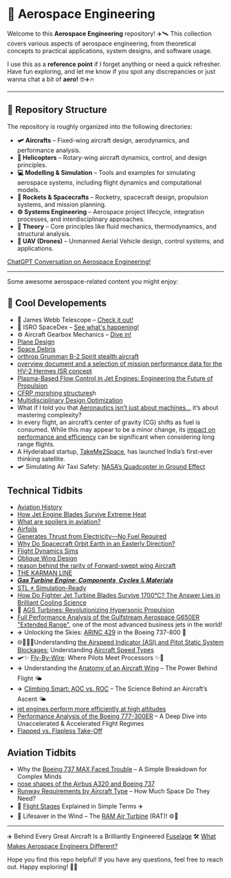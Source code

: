 # 🚀 Aerospace Engineering

Welcome to this **Aerospace Engineering** repository! ✈️🛰️ This collection covers various aspects of aerospace engineering, from theoretical concepts to practical applications, system designs, and software usage. 

I use this as a **reference point** if I forget anything or need a quick refresher. Have fun exploring, and let me know if you spot any discrepancies or just wanna chat a bit of **aero!** 🤓✈️🔥

---

## 📂 Repository Structure

The repository is roughly organized into the following directories:

- **🛩️ Aircrafts** – Fixed-wing aircraft design, aerodynamics, and performance analysis.  
- **🚁 Helicopters** – Rotary-wing aircraft dynamics, control, and design principles.  
- **💻 Modelling & Simulation** – Tools and examples for simulating aerospace systems, including flight dynamics and computational models.  
- **🚀 Rockets & Spacecrafts** – Rocketry, spacecraft design, propulsion systems, and mission planning.  
- **⚙️ Systems Engineering** – Aerospace project lifecycle, integration processes, and interdisciplinary approaches.  
- **📖 Theory** – Core principles like fluid mechanics, thermodynamics, and structural analysis.  
- **🤖 UAV (Drones)** – Unmanned Aerial Vehicle design, control systems, and applications.  

[ChatGPT Conversation on Aerospace Engineering!]( https://chatgpt.com/share/679e2b64-f07c-8006-a5e5-cfe334bfab97)

---

Some awesome aerospace-related content you might enjoy: 

## 🌟 Cool Developements  
 
- 🔭 James Webb Telescope – [Check it out!](https://www.linkedin.com/posts/philipp-kozin_spaceexploration-jameswebb-telescope-activity-7277963743295111168-ypnK?utm_source=share&utm_medium=member_android)
- 🚀 ISRO SpaceDex – [See what's happening!](https://www.linkedin.com/posts/karthikeyannaren_pslv-isro-spadex-activity-7278054140776169472-YAYE?utm_source=share&utm_medium=member_desktop)
- ⚙️ Aircraft Gearbox Mechanics – [Dive in!](https://www.linkedin.com/feed/update/urn:li:activity:7280455466239864832?utm_source=share&utm_medium=member_android)
- [Plane Design](https://www.linkedin.com/posts/alessandro-rodolfo-de-paula-4420941_what-is-the-most-efficient-plane-design-activity-7291600764840341505-woYh/?utm_source=share&utm_medium=member_android)
- [Space Debris](https://www.linkedin.com/posts/jatgfregnani_aerospaceengineering-flightregimes-velocityaltitudediagram-activity-7316359416130240512-5-_c/?utm_source=share&utm_medium=member_android&rcm=ACoAAD-ruCgBJnujmeLzmj1X4DpLLTuxktERedQ)
- [orthrop Grumman B-2 Spirit stealth aircraft](https://www.linkedin.com/posts/dr-ahmad-sabirin-arshad-514504189_stealthtechnology-biomimicryinaviation-b2spirit-activity-7325028979206184960-YPZa?utm_source=share&utm_medium=member_android&rcm=ACoAAD-ruCgBJnujmeLzmj1X4DpLLTuxktERedQ)
- [overview document and a selection of mission performance data for the HV-2 Hermes ISR concept](https://www.linkedin.com/posts/sina-golshany_hypersonics-isr-digitalengineering-activity-7328026265423171584-m_e5/?utm_source=share&utm_medium=member_android&rcm=ACoAAD-ruCgBJnujmeLzmj1X4DpLLTuxktERedQ)
- [Plasma-Based Flow Control in Jet Engines: Engineering the Future of Propulsion](https://www.linkedin.com/posts/honey-yadav-608420261_mechanicalaerospaceengineering-aerospaceengineering-activity-7330925290325454848-aNAo/?utm_source=share&utm_medium=member_android&rcm=ACoAAD-ruCgBJnujmeLzmj1X4DpLLTuxktERedQ)
- [CFRP morphing structures](https://www.linkedin.com/posts/biserat-birhanu-b9078230b_aircrafttechnician-aviationmaintenance-morphingaerofoil-activity-7330146002118561792-gvV1/?utm_source=share&utm_medium=member_android&rcm=ACoAAD-ruCgBJnujmeLzmj1X4DpLLTuxktERedQ)h
- [Multidisciplinary Design Optimization](https://www.linkedin.com/posts/jatgfregnani_mdo-aircraftdesign-systemsengineering-activity-7331600790979088385-Z7EB/?utm_source=share&utm_medium=member_android&rcm=ACoAAD-ruCgBJnujmeLzmj1X4DpLLTuxktERedQ)
-  What if I told you that [Aeronautics isn’t just about machines…](https://www.linkedin.com/posts/sara-boukhira_systemthinking-aeronauticsindepth-engineeringelegance-activity-7333195505339924482-7yj0/?utm_source=share&utm_medium=member_android&rcm=ACoAAD-ruCgBJnujmeLzmj1X4DpLLTuxktERedQ) it’s about mastering complexity?
- In every flight, an aircraft’s center of gravity (CG) shifts as fuel is consumed. While this may appear to be a minor change, its [impact on performance and efficiency](https://www.linkedin.com/posts/jatgfregnani_flightefficiency-aircraftperformance-sustainableaviation-activity-7337436494934032385-Rgy0/?utm_source=share&utm_medium=member_android&rcm=ACoAAD-ruCgBJnujmeLzmj1X4DpLLTuxktERedQ) can be significant when considering long range flights.
- A Hyderabad startup, [TakeMe2Space](https://www.linkedin.com/posts/prateeksaxena123_isro-techinnovation-india-activity-7338074956318027776-ANdh/?utm_source=social_share_send&utm_medium=android_app&rcm=ACoAAD-ruCgBJnujmeLzmj1X4DpLLTuxktERedQ&utm_campaign=whatsapp), has launched India’s first-ever thinking satellite.
- 🛩️ Simulating Air Taxi Safety: [NASA’s Quadcopter in Ground Effect](https://www.linkedin.com/posts/jousefmurad_cfd-simulation-vtol-activity-7339286150794149892-LdSb/?utm_source=share&utm_medium=member_android&rcm=ACoAAD-ruCgBJnujmeLzmj1X4DpLLTuxktERedQ)
    
## Technical Tidbits 

- [Aviation History](https://www.linkedin.com/posts/tewodros-solomon-a989978a_aviationhistory-flightevolution-aerospaceinnovation-activity-7295301381584809986-04pH?utm_source=share&utm_medium=member_android&rcm=ACoAAD-ruCgBJnujmeLzmj1X4DpLLTuxktERedQ)
- [How Jet Engine Blades Survive Extreme Heat](https://www.linkedin.com/posts/alessandro-rodolfo-de-paula-4420941_how-jet-engine-blades-survive-extreme-heat-activity-7297402481649631232-PQIc/?utm_source=share&utm_medium=member_android&rcm=ACoAAD-ruCgBJnujmeLzmj1X4DpLLTuxktERedQ)
- [What are spoilers in aviation?](https://www.linkedin.com/posts/anshul-rakheja-526210165_aviation-activity-7327736274885246978-chvF/?utm_source=share&utm_medium=member_android&rcm=ACoAAD-ruCgBJnujmeLzmj1X4DpLLTuxktERedQ)
- [Airfoils](https://www.linkedin.com/posts/girish-kumar-ramaiah-85507257_airfoils-an-airfoil-is-a-surface-such-as-activity-7305839762022481920-KqLK/?utm_source=share&utm_medium=member_android&rcm=ACoAAD-ruCgBJnujmeLzmj1X4DpLLTuxktERedQ)
- [Generates Thrust from Electricity—No Fuel Required](https://www.linkedin.com/posts/waseem-rehmancpengcmrppmp_technewswithwaseem-techweeklyupdate-incrediblehumans-activity-7325183754681905152-qEPQ/?utm_source=share&utm_medium=member_android&rcm=ACoAAD-ruCgBJnujmeLzmj1X4DpLLTuxktERedQ)
- [Why Do Spacecraft Orbit Earth in an Easterly Direction?](https://www.linkedin.com/posts/victortag4_why-do-spacecraft-orbit-earth-in-an-easterly-activity-7327828610990358529-OiSH/?utm_source=share&utm_medium=member_android&rcm=ACoAAD-ruCgBJnujmeLzmj1X4DpLLTuxktERedQ)
- [Flight Dynamics Sims](https://www.linkedin.com/posts/umutbucak_aerospaceengineering-flightdynamics-controlsystems-activity-7293526376026923008-6pGs/?utm_source=share&utm_medium=member_android)
- [Oblique Wing Design](https://www.linkedin.com/posts/alessandro-rodolfo-de-paula-4420941_oblique-wing-design-is-a-promising-innovation-activity-7297739978392952834-HyGS/?utm_source=share&utm_medium=member_android&rcm=ACoAAD-ruCgBJnujmeLzmj1X4DpLLTuxktERedQ)
- [reason behind the rarity of Forward-swept wing Aircraft](https://www.linkedin.com/posts/ajith-j-33a241238_forwardsweptwing-grummanx29-aerodynamics-activity-7326759456258560000-dv2q/?utm_source=share&utm_medium=member_android&rcm=ACoAAD-ruCgBJnujmeLzmj1X4DpLLTuxktERedQ)
- [THE KARMAN LINE](https://www.linkedin.com/posts/sam-eba-82a236112_the-karman-line-in-the-early-20th-century-activity-7328865067423158272-0Q4P/?utm_source=share&utm_medium=member_android&rcm=ACoAAD-ruCgBJnujmeLzmj1X4DpLLTuxktERedQ)
- [𝑮𝒂𝒔 𝑻𝒖𝒓𝒃𝒊𝒏𝒆 𝑬𝒏𝒈𝒊𝒏𝒆: 𝑪𝒐𝒎𝒑𝒐𝒏𝒆𝒏𝒕𝒔, 𝑪𝒚𝒄𝒍𝒆𝒔 & 𝑴𝒂𝒕𝒆𝒓𝒊𝒂𝒍𝒔](https://www.linkedin.com/posts/sattyam-maurya_jetengine-gasturbine-aerospaceengineering-activity-7329424951373991936-_BUM/?utm_source=share&utm_medium=member_android&rcm=ACoAAD-ruCgBJnujmeLzmj1X4DpLLTuxktERedQ)
- [STL ≠ Simulation-Ready](https://www.linkedin.com/posts/damjangnjidic_fea-cfd-cad-activity-7331261295393923072-UdFx/?utm_source=share&utm_medium=member_android&rcm=ACoAAD-ruCgBJnujmeLzmj1X4DpLLTuxktERedQ)
- [How Do Fighter Jet Turbine Blades Survive 1700°C? The Answer Lies in Brilliant Cooling Science](https://www.linkedin.com/posts/honey-yadav-608420261_jet-turbine-blades-activity-7330559300848799745-ve7C/?utm_source=share&utm_medium=member_android&rcm=ACoAAD-ruCgBJnujmeLzmj1X4DpLLTuxktERedQ)
- 🚀 [AGS Turbines: Revolutionizing Hypersonic Propulsion](https://www.linkedin.com/posts/honey-yadav-608420261_mechanicalengineering-hypersonics-jetengines-activity-7334184862259494912-A0dn/?utm_source=share&utm_medium=member_android&rcm=ACoAAD-ruCgBJnujmeLzmj1X4DpLLTuxktERedQ)
- [Full Performance Analysis of the Gulfstream Aerospace G650ER "Extended Range"](https://www.linkedin.com/posts/adham-shelbaya-22ab53264_full-performance-analysis-of-the-gulfstream-activity-7332839216743190528-gpLL/?utm_source=share&utm_medium=member_android&rcm=ACoAAD-ruCgBJnujmeLzmj1X4DpLLTuxktERedQ), one of the most advanced business jets in the world!
- ✈️ Unlocking the Skies: [ARINC 429](https://www.linkedin.com/posts/omar-yasser-91580a135_avionics-boeing737-arinc429-activity-7334280792338001921-2CXp/?utm_source=share&utm_medium=member_android&rcm=ACoAAD-ruCgBJnujmeLzmj1X4DpLLTuxktERedQ) in the Boeing 737-800 🛫
- 🌐🚀🧬🔧Understanding [the Airspeed Indicator (ASI) and Pitot Static System Blockages](https://www.linkedin.com/posts/waseem-rehmancpengcmrppmp_techandsciencenewswithwaseem-engineeringcatchup-activity-7333520995946840067-LNzu/?utm_source=share&utm_medium=member_android&rcm=ACoAAD-ruCgBJnujmeLzmj1X4DpLLTuxktERedQ); Understanding [Aircraft Speed Types](https://www.linkedin.com/posts/onur-aytekin-363913291_aircraftairspeed-ias-cas-activity-7336820199796441088-cjts/?utm_source=share&utm_medium=member_android&rcm=ACoAAD-ruCgBJnujmeLzmj1X4DpLLTuxktERedQ)
- 🛩️✨ [Fly-By-Wire](https://www.linkedin.com/posts/dr-ravi-kumar-98160428_fbw-fbw-aerospaceengineering-activity-7336680314783637504-nZBX/?utm_source=share&utm_medium=member_android&rcm=ACoAAD-ruCgBJnujmeLzmj1X4DpLLTuxktERedQ): Where Pilots Meet Processors ✨🧠
- ✈️ Understanding the [Anatomy of an Aircraft Wing](https://www.linkedin.com/posts/sauud-anwar-959b88360_aviation-aircraftengineering-aerospace-activity-7339166182517755904-BaIP/?utm_source=share&utm_medium=member_android&rcm=ACoAAD-ruCgBJnujmeLzmj1X4DpLLTuxktERedQ) – The Power Behind Flight 🌤️
- ✈️ [Climbing Smart: AOC vs. ROC](https://www.linkedin.com/posts/dr-ravi-kumar-98160428_aviationscience-flightperformance-aoc-activity-7337680781525299200-NJfs/?utm_source=share&utm_medium=member_android&rcm=ACoAAD-ruCgBJnujmeLzmj1X4DpLLTuxktERedQ) – The Science Behind an Aircraft’s Ascent 🌤
- [jet engines perform more efficiently at high altitudes](https://www.linkedin.com/posts/jatgfregnani_jet-engines-efficiency-activity-7337763687656521730-jtK8/?utm_source=share&utm_medium=member_android&rcm=ACoAAD-ruCgBJnujmeLzmj1X4DpLLTuxktERedQ)
- [Performance Analysis of the Boeing 777-300ER](https://www.linkedin.com/posts/asad-ahsan-716durr_boeing-777-300er-project-report-activity-7338777084753776640-LCRm/?utm_source=share&utm_medium=member_android&rcm=ACoAAD-ruCgBJnujmeLzmj1X4DpLLTuxktERedQ) – A Deep Dive into Unaccelerated & Accelerated Flight Regimes
- [Flapped vs. Flapless Take-Off](https://www.linkedin.com/posts/itzmemsd_takeoffperformance-flapsornoflaps-pilottraining-activity-7341545519631974401-njkb/?utm_source=share&utm_medium=member_android&rcm=ACoAAD-ruCgBJnujmeLzmj1X4DpLLTuxktERedQ)
   
## Aviation Tidbits
- Why the [Boeing 737 MAX Faced Trouble](https://www.linkedin.com/posts/dr-ravi-kumar-98160428_boeing737max-engineeringethics-systemdesign-activity-7337372230227529728-0PIc/?utm_source=share&utm_medium=member_android&rcm=ACoAAD-ruCgBJnujmeLzmj1X4DpLLTuxktERedQ) – A Simple Breakdown for Complex Minds
- [nose shapes of the Airbus A320 and Boeing 737](https://www.linkedin.com/posts/benjaminkim100_the-nose-shapes-of-the-airbus-a320-and-boeing-activity-7338986069708685312-GjRh/?utm_source=share&utm_medium=member_android&rcm=ACoAAD-ruCgBJnujmeLzmj1X4DpLLTuxktERedQ)
- [Runway Requirements by Aircraft Type](https://www.linkedin.com/posts/khubaib05_runway-requirements-by-aircraft-type-activity-7341308738215038976-wPHa/?utm_source=share&utm_medium=member_android&rcm=ACoAAD-ruCgBJnujmeLzmj1X4DpLLTuxktERedQ) – How Much Space Do They Need?
- 🛫 [Flight Stages](https://www.linkedin.com/posts/khubaib05_flight-stages-explained-in-simple-terms-activity-7340219628905762816-gQnn/?utm_source=share&utm_medium=member_android&rcm=ACoAAD-ruCgBJnujmeLzmj1X4DpLLTuxktERedQ) Explained in Simple Terms ✈️
- 💨 Lifesaver in the Wind – The [RAM Air Turbine](https://www.linkedin.com/posts/khubaib05_lifesaver-in-the-wind-the-ram-air-turbine-activity-7342171942340149248-51pP/?utm_source=share&utm_medium=member_android&rcm=ACoAAD-ruCgBJnujmeLzmj1X4DpLLTuxktERedQ) (RAT)! ⚙️🔋

---
  
✈️ Behind Every Great Aircraft Is a Brilliantly Engineered [Fuselage](https://www.linkedin.com/posts/krishnagupta-1999_aircraftdesign-aerospaceengineering-fuselage-activity-7331231108283420673-sBNp/?utm_source=share&utm_medium=member_android&rcm=ACoAAD-ruCgBJnujmeLzmj1X4DpLLTuxktERedQ) 🛠️
[What Makes Aerospace Engineers Different?](https://www.linkedin.com/posts/vikash-kumar-srivastav-100868328_aerospaceengineering-gateaerospace-engineeringmindset-activity-7330900572771934210-Wm5_/?utm_source=share&utm_medium=member_android&rcm=ACoAAD-ruCgBJnujmeLzmj1X4DpLLTuxktERedQ)

Hope you find this repo helpful! If you have any questions, feel free to reach out. Happy exploring! 🚀✨
